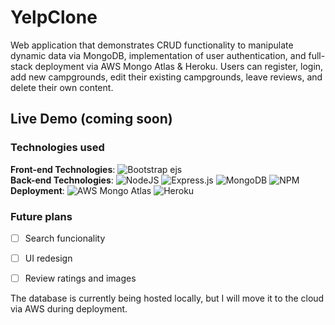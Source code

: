 # YelpClone
 Web application that demonstrates CRUD functionality to manipulate dynamic data via MongoDB, implementation of user authentication, and full-stack deployment via AWS Mongo Atlas & Heroku. Users can register, login, add new campgrounds, edit their existing campgrounds, leave reviews, and delete their own content. 

## Live Demo (coming soon)

### Technologies used
**Front-end Technologies**: ![Bootstrap](https://img.shields.io/badge/bootstrap-%23563D7C.svg?style=for-the-badge&logo=bootstrap&logoColor=white) ejs\
**Back-end Technologies**: ![NodeJS](https://img.shields.io/badge/node.js-6DA55F?style=for-the-badge&logo=node.js&logoColor=white) ![Express.js](https://img.shields.io/badge/express.js-%23404d59.svg?style=for-the-badge&logo=express&logoColor=%2361DAFB) ![MongoDB](https://img.shields.io/badge/MongoDB-%234ea94b.svg?style=for-the-badge&logo=mongodb&logoColor=white) ![NPM](https://img.shields.io/badge/NPM-%23000000.svg?style=for-the-badge&logo=npm&logoColor=white)\
**Deployment**: ![AWS](https://img.shields.io/badge/AWS-%23FF9900.svg?style=for-the-badge&logo=amazon-aws&logoColor=white) Mongo Atlas ![Heroku](https://img.shields.io/badge/heroku-%23430098.svg?style=for-the-badge&logo=heroku&logoColor=white)

### Future plans
- [ ] Search funcionality
- [ ] UI redesign
- [ ] Review ratings and images


The database is currently being hosted locally, but I will move it to the cloud via AWS during deployment.

<!-- 
Purpose 
Features
-->
